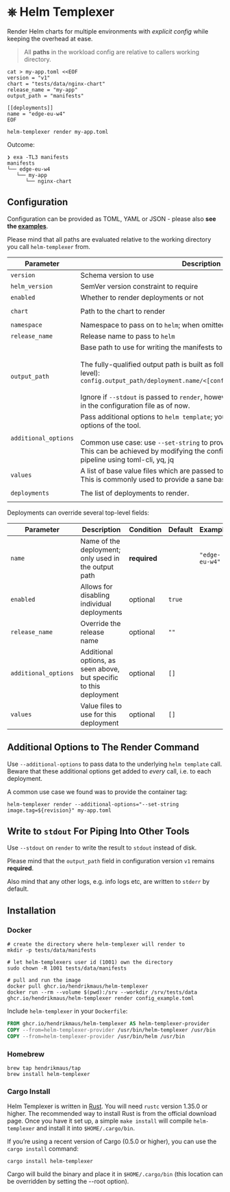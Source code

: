 # ⎈ Helm Templexer

Render Helm charts for multiple environments with _explicit config_ while keeping the overhead at ease.

> All **paths** in the workload config are relative to callers working directory.

```shell
cat > my-app.toml <<EOF
version = "v1"
chart = "tests/data/nginx-chart"
release_name = "my-app"
output_path = "manifests"

[[deployments]]
name = "edge-eu-w4"
EOF

helm-templexer render my-app.toml
```

Outcome:

```text
❯ exa -TL3 manifests
manifests
└── edge-eu-w4
   └── my-app
      └── nginx-chart
```

## Configuration

Configuration can be provided as TOML, YAML or JSON - please also **see the [examples](tests/data)**.

Please mind that all paths are evaluated relative to the working directory you call `helm-templexer` from.

<!-- created and edited using https://www.tablesgenerator.com/markdown_tables -->

| **Parameter**        | **Description**                                                                                                                                                                                                                                                                                                                                          | **Condition** | **Default** | **Example**                          |
|----------------------|----------------------------------------------------------------------------------------------------------------------------------------------------------------------------------------------------------------------------------------------------------------------------------------------------------------------------------------------------------|---------------|-------------|--------------------------------------|
| `version`            | Schema version to use                                                                                                                                                                                                                                                                                                                                    | **required**  |             | `"v1"`                               |
| `helm_version`       | SemVer version constraint to require                                                                                                                                                                                                                                                                                                                     | optional      | `~3`        |                                      |
| `enabled`            | Whether to render deployments or not                                                                                                                                                                                                                                                                                                                     | optional      | `true`      |                                      |
| `chart`              | Path to the chart to render                                                                                                                                                                                                                                                                                                                              | **required**  |             | `"path/to/some-chart"`               |
| `namespace`          | Namespace to pass on to `helm`; when omitted, no namespace is passed                                                                                                                                                                                                                                                                                     | optional      | `""`        |                                      |
| `release_name`       | Release name to pass to `helm`                                                                                                                                                                                                                                                                                                                           | **required**  |             | `"some-release"`                     |
| `output_path`        | Base path to use for writing the manifests to disk.<br><br>The fully-qualified output path is built as follows (`config` refers to the top-level):<br>`config.output_path/deployment.name/<[config/deployment].release_name>`<br><br>Ignore if `--stdout` is passed to `render`, however the field remains required in the configuration file as of now. | **required**  |             |                                      |
| `additional_options` | Pass additional options to `helm template`; you can use all supported options of the tool.<br><br>Common use case: use `--set-string` to provide a container tag to use.<br>This can be achieved by modifying the configuration file in your build pipeline using toml-cli, yq, jq                                                                       | optional      | `[]`        | `["--set-string image.tag=42"]`      |
| `values`             | A list of base value files which are passed to each `helm template` call.<br>This is commonly used to provide a sane base config.                                                                                                                                                                                                                        | optional      | `[]`        |                                      |
| `deployments`        | The list of deployments to render.                                                                                                                                                                                                                                                                                                                       | **required**  |             | `[[deployments]]`<br>`name = "edge"` |

Deployments can override several top-level fields:

| **Parameter**        | **Description**                                                    | **Condition** | **Default** | **Example**    |
|----------------------|--------------------------------------------------------------------|---------------|-------------|----------------|
| `name`               | Name of the deployment; only used in the output path               | **required**  |             | `"edge-eu-w4"` |
| `enabled`            | Allows for disabling individual deployments                        | optional      | `true`      |                |
| `release_name`       | Override the release name                                          | optional      | `""`        |                |
| `additional_options` | Additional options, as seen above, but specific to this deployment | optional      | `[]`        |                |
| `values`             | Value files to use for this deployment                             | optional      | `[]`        |                |

## Additional Options to The Render Command

Use `--additional-options` to pass data to the underlying `helm template` call. Beware that these additional options get added to *every* call, i.e. to each deployment.

A common use case we found was to provide the container tag:

```shell
helm-templexer render --additional-options="--set-string image.tag=${revision}" my-app.toml
```

## Write to `stdout` For Piping Into Other Tools

Use `--stdout` on `render` to write the result to `stdout` instead of disk.

Please mind that the `output_path` field in configuration version `v1` remains **required**.

Also mind that any other logs, e.g. info logs etc, are written to `stderr` by default.

## Installation

### Docker

```shell
# create the directory where helm-templexer will render to
mkdir -p tests/data/manifests

# let helm-templexers user id (1001) own the directory
sudo chown -R 1001 tests/data/manifests

# pull and run the image
docker pull ghcr.io/hendrikmaus/helm-templexer
docker run --rm --volume $(pwd):/srv --workdir /srv/tests/data ghcr.io/hendrikmaus/helm-templexer render config_example.toml 
```

Include `helm-templexer` in your `Dockerfile`:

```Dockerfile
FROM ghcr.io/hendrikmaus/helm-templexer AS helm-templexer-provider
COPY --from=helm-templexer-provider /usr/bin/helm-templexer /usr/bin
COPY --from=helm-templexer-provider /usr/bin/helm /usr/bin
```

### Homebrew

```shell
brew tap hendrikmaus/tap
brew install helm-templexer
```

### Cargo Install

Helm Templexer is written in [Rust](http://www.rust-lang.org/). You will need `rustc` version 1.35.0 or higher. The recommended way to install Rust is from the official download page. Once you have it set up, a simple `make install` will compile `helm-templexer` and install it into `$HOME/.cargo/bin`.

If you’re using a recent version of Cargo (0.5.0 or higher), you can use the `cargo install` command:

```shell
cargo install helm-templexer
```

Cargo will build the binary and place it in `$HOME/.cargo/bin` (this location can be overridden by setting the --root option).
